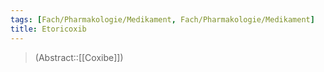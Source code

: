 ```yaml
---
tags: [Fach/Pharmakologie/Medikament, Fach/Pharmakologie/Medikament]
title: Etoricoxib
---
```

> (Abstract::[[Coxibe]])